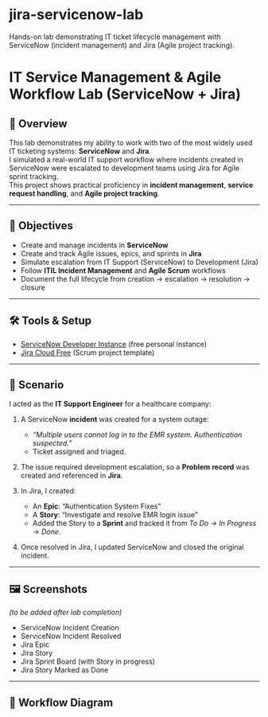 # jira-servicenow-lab
Hands-on lab demonstrating IT ticket lifecycle management with ServiceNow (incident management) and Jira (Agile project tracking).
# IT Service Management & Agile Workflow Lab (ServiceNow + Jira)

## 📌 Overview
This lab demonstrates my ability to work with two of the most widely used IT ticketing systems: **ServiceNow** and **Jira**.  
I simulated a real-world IT support workflow where incidents created in ServiceNow were escalated to development teams using Jira for Agile sprint tracking.  
This project shows practical proficiency in **incident management**, **service request handling**, and **Agile project tracking**.

---

## 🎯 Objectives
- Create and manage incidents in **ServiceNow**  
- Create and track Agile issues, epics, and sprints in **Jira**  
- Simulate escalation from IT Support (ServiceNow) to Development (Jira)  
- Follow **ITIL Incident Management** and **Agile Scrum** workflows  
- Document the full lifecycle from creation → escalation → resolution → closure  

---

## 🛠️ Tools & Setup
- [ServiceNow Developer Instance](https://developer.servicenow.com/) (free personal instance)  
- [Jira Cloud Free](https://www.atlassian.com/software/jira/free) (Scrum project template)  

---

## 📂 Scenario
I acted as the **IT Support Engineer** for a healthcare company:  

1. A ServiceNow **incident** was created for a system outage:  
   - *“Multiple users cannot log in to the EMR system. Authentication suspected.”*  
   - Ticket assigned and triaged.  

2. The issue required development escalation, so a **Problem record** was created and referenced in **Jira**.  

3. In Jira, I created:  
   - An **Epic**: “Authentication System Fixes”  
   - A **Story**: “Investigate and resolve EMR login issue”  
   - Added the Story to a **Sprint** and tracked it from *To Do → In Progress → Done*.  

4. Once resolved in Jira, I updated ServiceNow and closed the original incident.  

---

## 🖼️ Screenshots
*(to be added after lab completion)*

- ServiceNow Incident Creation  
- ServiceNow Incident Resolved  
- Jira Epic  
- Jira Story  
- Jira Sprint Board (with Story in progress)  
- Jira Story Marked as Done  

---

## 🔄 Workflow Diagram


